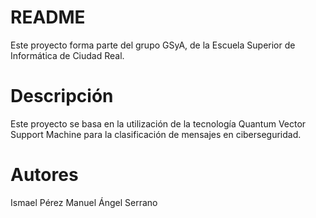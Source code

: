 # README

Este proyecto forma parte del grupo GSyA, de la Escuela Superior de Informática de Ciudad Real.

# Descripción

Este proyecto se basa en la utilización de la tecnología Quantum Vector Support Machine para la clasificación de mensajes en ciberseguridad.

# Autores

Ismael Pérez
Manuel Ángel Serrano
